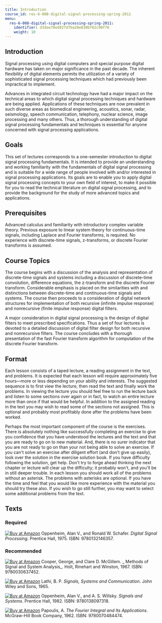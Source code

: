 ```yaml
---
title: Introduction
course_id: res-6-008-digital-signal-processing-spring-2011
menu:
  res-6-008-digital-signal-processing-spring-2011:
    identifier: d3dae78ed927d7ba20e830bf62c90f76
    weight: 10
---
```

Introduction
------------

Signal processing using digital computers and special purpose digital hardware has taken on major significance in the past decade. The inherent flexibility of digital elements permits the utilization of a variety of sophisticated signal processing techniques which had previously been impractical to implement.

Advances in integrated circuit technology have had a major impact on the technical areas to which digital signal processing techniques and hardware are being applied. Applications of these techniques are now prevalent in such diverse areas as biomedical engineering, acoustics, sonar, radar, seismology, speech communication, telephony, nuclear science, image processing and many others. Thus, a thorough understanding of digital signal processing fundamentals and techniques is essential for anyone concerned with signal processing applications.

Goals
-----

This set of lectures corresponds to a one-semester introduction to digital signal processing fundamentals. It is intended to provide an understanding and working familiarity with the fundamentals of digital signal processing and is suitable for a wide range of people involved with and/or interested in signal processing applications. Its goals are to enable you to apply digital signal processing concepts to your own field of interest, to make it possible for you to read the technical literature on digital signal processing, and to provide the background for the study of more advanced topics and applications.

Prerequisites
-------------

Advanced calculus and familiarity with introductory complex variable theory. Previous exposure to linear system theory for continuous-time signals, including Laplace and Fourier transforms, is required. No experience with discrete-time signals, z-transforms, or discrete Fourier transforms is assumed.

Course Topics
-------------

The course begins with a discussion of the analysis and representation of discrete-time signals and systems including a discussion of discrete-time convolution, difference equations, the z-transform and the discrete Fourier transform. Considerable emphasis is placed on the similarities with and distinctions between discrete-time and continuous-time signals and systems. The course then proceeds to a consideration of digital network structures for implementation of both recursive (infinite impulse response) and nonrecursive (finite impulse response) digital filters.

A major consideration in digital signal processing is the design of digital filters to meet prescribed specifications. Thus a set of four lectures is devoted to a detailed discussion of digital filter design for both recursive and nonrecursive filters. The course concludes with a thorough presentation of the fast Fourier transform algorithm for computation of the discrete Fourier transform.

Format
------

Each lesson consists of a taped lecture, a reading assignment in the text, and problems. It is expected that each lesson will require approximately five hours—more or less depending on your ability and interests. The suggested sequence is to first view the lecture, then read the text and finally work the problems. In viewing the lecture you should feel free to run the lecture back and listen to some sections over again or in fact, to watch an entire lecture more than once if that would be helpful. In addition to the assigned reading in the text you may wish to read some of the sections not assigned. This is optional and probably most profitably done after the problems have been worked.

Perhaps the most important component of the course is the exercises. There is absolutely nothing like successfully completing an exercise to give you confidence that you have understood the lectures and the text and that you are ready to go on to new material. And, there is no surer indicator that you are not ready to go on than your not being able to solve an exercise. If you can't solve an exercise after diligent effort (and don't give up easily), look over the solution in the exercise solution book. If you have difficulty following the solution, get help. Don't try to forge ahead thinking the next chapter or lecture will clear up the difficulty; it probably won't, and you'll be in still deeper trouble. In each lesson you should work all of the problems without an asterisk. The problems with asterisks are optional. If you have the time and feel that you would like more experience with the material you should try these also. If you wish to go still further, you may want to select some additional problems from the text.

Texts
-----

### Required

[![Buy at Amazon](/images/a_logo_17.gif)](http://www.amazon.com/exec/obidos/ASIN/0132146355/ref=nosim/mitopencourse-20) Oppenheim, Alan V., and Ronald W. Schafer. _Digital Signal Processing_. Prentice Hall, 1975. ISBN: 9780132146357.

### Recommended

[![Buy at Amazon](/images/a_logo_17.gif)](http://www.amazon.com/exec/obidos/ASIN/0030637457/ref=nosim/mitopencourse-20) Cooper, George, and Clare D. McGillem. _ Methods of Signal and System Analysis_. Holt, Rinehart and Winston, 1967. ISBN: 9780030637452.

[![Buy at Amazon](/images/a_logo_17.gif)](http://www.amazon.com/exec/obidos/ASIN/B0000CMYBG/ref=nosim/mitopencourse-20) Lathi, B. P. _Signals, Systems and Communication_. John Wiley and Sons, 1965.

[![Buy at Amazon](/images/a_logo_17.gif)](http://www.amazon.com/exec/obidos/ASIN/0138097313/ref=nosim/mitopencourse-20) Oppenheim, Alan V., and A. S. Willsky. _Signals and Systems_. Prentice Hall, 1982. ISBN: 9780138097318.

[![Buy at Amazon](/images/a_logo_17.gif)](http://www.amazon.com/exec/obidos/ASIN/0070484473/ref=nosim/mitopencourse-20) Papoulis, A. _The Fourier Integral and Its Applications_. McGraw-Hill Book Company, 1962. ISBN: 9780070484474.